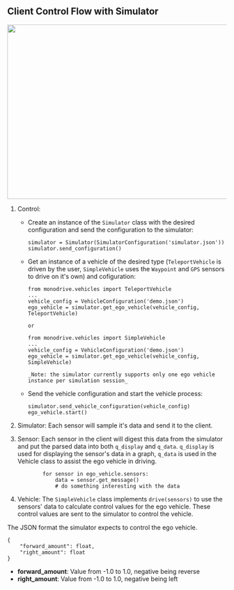 ## Client Control Flow with Simulator

<img src="https://github.com/monoDriveIO/client/raw/master/WikiPhotos/ControlFlow.PNG" width="600" height="400" />
</p>

1. Control:
    - Create an instance of the `Simulator` class with the desired configuration and send the configuration to the simulator:
        ```
        simulator = Simulator(SimulatorConfiguration('simulator.json'))
        simulator.send_configuration()
        ```
    - Get an instance of a vehicle of the desired type (`TeleportVehicle` is driven by the user, `SimpleVehicle` uses the `Waypoint` and `GPS` sensors to drive on it's own) and cofiguration:
        ```
        from monodrive.vehicles import TeleportVehicle
        ...
        vehicle_config = VehicleConfiguration('demo.json')
        ego_vehicle = simulator.get_ego_vehicle(vehicle_config, TeleportVehicle)
        ```
          or
        ```
        from monodrive.vehicles import SimpleVehicle
        ...
        vehicle_config = VehicleConfiguration('demo.json')
        ego_vehicle = simulator.get_ego_vehicle(vehicle_config, SimpleVehicle)
        ```
          _Note: the simulator currently supports only one ego vehicle instance per simulation session_

    - Send the vehicle configuration and start the vehicle process:
        ```
        simulator.send_vehicle_configuration(vehicle_config)
        ego_vehicle.start()
        ```
2. Simulator: Each sensor will sample it's data and send it to the client.

3. Sensor: Each sensor in the client will digest this data from the simulator and put the parsed data into both `q_display` and `q_data`. `q_display` is used for displaying the sensor's data in a graph, `q_data` is used in the Vehicle class to assist the ego vehicle in driving.
    ```
            for sensor in ego_vehicle.sensors:
                data = sensor.get_message()
                # do something interesting with the data
    ```

4. Vehicle: The `SimpleVehicle` class implements `drive(sensors)` to use the sensors' data to calculate control values for the ego vehicle. These control values are sent to the simulator to control the vehicle.

The JSON format the simulator expects to control the ego vehicle.

```
{
    "forward_amount": float,
    "right_amount": float
}
```
* __forward_amount__: Value from -1.0 to 1.0, negative being reverse
* __right_amount__: Value from -1.0 to 1.0, negative being left

